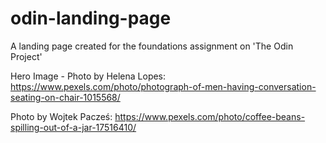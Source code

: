 # odin-landing-page
A landing page created for the foundations assignment on 'The Odin Project'

Hero Image - Photo by Helena Lopes: https://www.pexels.com/photo/photograph-of-men-having-conversation-seating-on-chair-1015568/

Photo by Wojtek Pacześ: https://www.pexels.com/photo/coffee-beans-spilling-out-of-a-jar-17516410/